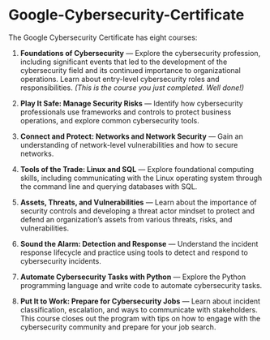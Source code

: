 # Google-Cybersecurity-Certificate
The Google Cybersecurity Certificate has eight courses:

1.  **Foundations of Cybersecurity** — Explore the cybersecurity profession, including significant events that led to the development of the cybersecurity field and its continued importance to organizational operations. Learn about entry-level cybersecurity roles and responsibilities. _(This is the course you just completed. Well done!)_
    
2.  **Play It Safe: Manage Security Risks** — Identify how cybersecurity professionals use frameworks and controls to protect business operations, and explore common cybersecurity tools.
    
3.  **Connect and Protect: Networks and Network Security** — Gain an understanding of network-level vulnerabilities and how to secure networks.
    
4.  **Tools of the Trade: Linux and SQL** — Explore foundational computing skills, including communicating with the Linux operating system through the command line and querying databases with SQL.
    
5.  **Assets, Threats, and Vulnerabilities** — Learn about the importance of security controls and developing a threat actor mindset to protect and defend an organization’s assets from various threats, risks, and vulnerabilities.
    
6.  **Sound the Alarm: Detection and Response** — Understand the incident response lifecycle and practice using tools to detect and respond to cybersecurity incidents.
    
7.  **Automate Cybersecurity Tasks with Python** — Explore the Python programming language and write code to automate cybersecurity tasks.
    
8.  **Put It to Work: Prepare for Cybersecurity Jobs** — Learn about incident classification, escalation, and ways to communicate with stakeholders. This course closes out the program with tips on how to engage with the cybersecurity community and prepare for your job search.

